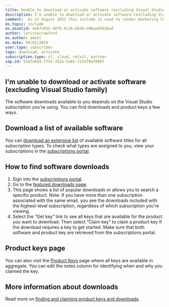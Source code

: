```yaml
---
title: Unable to download or activate software (excluding Visual Studio family)
description: I'm unable to download or activate software (excluding Visual Studio family), included with my Visual Studio subscription.
comment:  As of August 2023 this include is used to render marketing FAQ content for VS Subscriptions in the following portals - VSCom, Manage, and My portals. It was not used for learn.microsoft.com content at that time. SMEs are Evan Windom and Larissa Crawford of Red Door Collaborative and Sharvari Dighe.
ms.topic: include
ms.assetid: 4e67a935-40f9-4c26-b836-e06aa8582bad
author: larissacrawford
ms.author: amast
ms.date: 04/01/2024
user.type: subscriber
tags: download, activate
subscription.type: vl, cloud, retail, partner
sap.id: 53a7a6d4-7755-352a-5a65-715d78af84bf
---
```


## I'm unable to download or activate software (excluding Visual Studio family)


The software downloads available to you depends on the Visual Studio subscription you're using. You can find downloads and product keys a few ways. 

## Download a list of available software 

You can [download an extensive list](https://download.microsoft.com/download/1/5/4/15454442-CF17-47B9-A65D-DF84EF88511B/Visual_Studio_by_Subscription_Level.xlsx) of available software titles for all subscription types. To check what types are assigned to you, view your subscriptions in the [subscriptions portal](https://my.visualstudio.com/subscriptions). 

## How to find software downloads 
1. Sign into the [subscriptions portal](https://my.visualstudio.com/benefits). 
1. Go to the [featured downloads page](https://my.visualstudio.com/downloads/featured). 
1. This page shows a list of popular downloads or allows you to search a specific product. Note: If you have more than one subscription associated with the same email, you see the downloads included with the highest-level subscription, regardless of which subscription you're viewing. 
4. Select the “Get key” link to see all keys that are available for the product you want to download. Then select “Claim key” to claim a product key if the download requires a key to get started. Make sure that both software and product key are retrieved from the subscriptions portal.

## Product keys page 

You can also visit the [Product Keys](https://my.visualstudio.com/productkeys) page where all keys are available in aggregate. You can edit the notes column for identifying when and why you claimed the key. 

## More information about downloads 

Read more on [finding and claiming product keys and downloads](https://learn.microsoft.com/visualstudio/subscriptions/find-keys). 